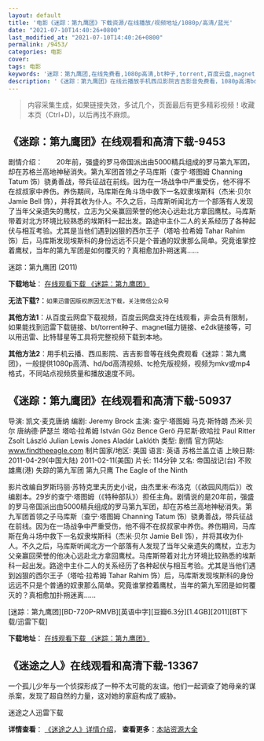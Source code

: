 ```yaml
---
layout: default
title: '电影《迷踪：第九鹰团》下载资源/在线播放/视频地址/1080p/高清/蓝光'
date: "2021-07-10T14:40:26+0800"
last_modified_at: "2021-07-10T14:40:26+0800"
permalink: /9453/
categories: 电影
cover:
tags: 电影
keywords: '迷踪：第九鹰团,在线免费看,1080p高清,bt种子,torrent,百度云盘,magnet,磁力链,迅雷下载资源'
description: '《迷踪：第九鹰团》在线云播放手机西瓜影院吉吉影音免费看，1080p高清bd/hd未删减完整版和tc抢先枪版，mkv/mp4格式，附带bt/torrent种子、magnet/磁力链、百度云盘、网盘资源迅雷下载链接'
---
```


>内容采集生成，如果链接失效，多试几个，页面最后有更多精彩视频！收藏本页（Ctrl+D)，以后再找不麻烦。


## 《迷踪：第九鹰团》在线观看和高清下载-9453

剧情介绍：　　20年前，强盛的罗马帝国派出由5000精兵组成的罗马第九军团，却在苏格兰高地神秘消失。第九军团首领之子马库斯（查宁·塔图姆 Channing Tatum 饰）骁勇善战，带兵征战在前线。因为在一场战争中严重受伤，他不得不在叔叔家中养伤。养伤期间，马库斯在角斗场中救下一名奴隶埃斯科（杰米·贝尔 Jamie Bell 饰），并将其收为仆人。不久之后，马库斯听闻北方一个部落有人发现了当年父亲遗失的鹰杖，立志为父亲赢回荣誉的他决心远赴北方拿回鹰杖。马库斯带着对北方环境比较熟悉的埃斯科一起出发。路途中主仆二人的关系经历了各种起伏与相互考验。尤其是当他们遇到凶狠的西尔王子（塔哈·拉希姆 Tahar Rahim 饰）后，马库斯发现埃斯科的身份远远不只是个普通的奴隶那么简单。究竟谁掌控着鹰杖，当年的第九军团是如何覆灭的？真相愈加扑朔迷离……


迷踪：第九鹰团 (2011)

**下载地址**： [在线观看下载 《迷踪：第九鹰团》](https://www.btbtdy.me/btdy/dy9456.html) 


**无法下载?**：`如果迅雷因版权原因无法下载，关注微信公众号 `

**其他方法1**：从百度云网盘下载视频，百度云网盘支持在线观看，非会员有限制，如果能找到迅雷下载链接、bt/torrent种子、magnet磁力链接、e2dk链接等，可以用迅雷、比特彗星等工具将完整视频下载到本地。

**其他方法2**：用手机云播、西瓜影院、吉吉影音等在线免费观看《迷踪：第九鹰团》，一般提供1080p高清、hd/bd高清视频、tc抢先版视频，视频为mkv或mp4格式，不同站点视频质量和播放速度不同。


## 《迷踪：第九鹰团》在线观看和高清下载-50937

导演: 凯文·麦克唐纳 编剧: Jeremy Brock 主演: 查宁·塔图姆 马克·斯特朗 杰米·贝尔 唐纳德·萨瑟兰 塔哈·拉希姆 István Göz Bence Gerö 丹尼斯·欧哈拉 Paul Ritter Zsolt László Julian Lewis Jones Aladár Laklóth 类型: 剧情 官方网站: www.findtheeagle.com 制片国家/地区: 美国 语言: 英语 苏格兰盖立语 上映日期: 2011-04-29(中国大陆) 2011-02-11(美国) 片长: 114分钟 又名: 帝国战记(台) 不败雄鹰(港) 失踪的第九军团 第九只鹰 The Eagle of the Ninth

影片改编自罗斯玛丽·苏特克里夫历史小说，由杰里米·布洛克（《故园风雨后》）改编剧本。29岁的查宁·塔图姆（《特种部队》）担任主角。剧情说的是20年前，强盛的罗马帝国派出由5000精兵组成的罗马第九军团，却在苏格兰高地神秘消失。第九军团首领之子马库斯（查宁·塔图姆 Channing Tatum 饰）骁勇善战，带兵征战在前线。因为在一场战争中严重受伤，他不得不在叔叔家中养伤。养伤期间，马库斯在角斗场中救下一名奴隶埃斯科（杰米·贝尔 Jamie Bell 饰），并将其收为仆人。不久之后，马库斯听闻北方一个部落有人发现了当年父亲遗失的鹰杖，立志为父亲赢回荣誉的他决心远赴北方拿回鹰杖。马库斯带着对北方环境比较熟悉的埃斯科一起出发。路途中主仆二人的关系经历了各种起伏与相互考验。尤其是当他们遇到凶狠的西尔王子（塔哈·拉希姆 Tahar Rahim 饰）后，马库斯发现埃斯科的身份远远不只是个普通的奴隶那么简单。究竟谁掌控着鹰杖，当年的第九军团是如何覆灭的？真相愈加扑朔迷离……


[迷踪：第九鹰团][BD-720P-RMVB][英语中字][豆瓣6.3分][1.4GB][2011][BT下载/迅雷下载]

**下载地址**： [在线观看下载 《迷踪：第九鹰团》](https://www.btdx8.com/torrent/the_eagle_2011.html) 


## 《迷途之人》在线观看和高清下载-13367

一个孤儿少年与一个侦探形成了一种不太可能的友谊。他们一起调查了她母亲的谋杀案，发现了超自然的力量，这对她的家庭构成了威胁。


迷途之人迅雷下载

**详情查看**： [《迷途之人》详情介绍](/movie/13367/)， **查看更多**：[本站资源大全](/movie/t/all/)

